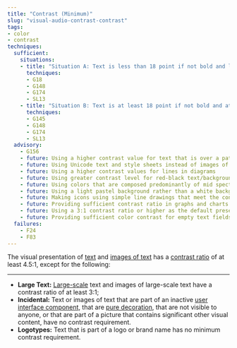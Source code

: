 ```yaml
---
title: "Contrast (Minimum)"
slug: "visual-audio-contrast-contrast"
tags:
- color
- contrast
techniques:
  sufficient:
    situations:
    - title: "Situation A: Text is less than 18 point if not bold and less than 14 point if bold:"
      techniques:
      - G18
      - G148
      - G174
      - SL13
    - title: "Situation B: Text is at least 18 point if not bold and at least 14 point if bold:"
      techniques:
      - G145
      - G148
      - G174
      - SL13
  advisory:
    - G156
    - future: Using a higher contrast value for text that is over a patterned background
    - future: Using Unicode text and style sheets instead of images of text
    - future: Using a higher contrast values for lines in diagrams
    - future: Using greater contrast level for red-black text/background combinations
    - future: Using colors that are composed predominantly of mid spectral components for the light and spectral extremes (blue and red wavelengths) for the dark
    - future: Using a light pastel background rather than a white background behind black text to create sufficient but not extreme contrast
    - future: Making icons using simple line drawings that meet the contrast provisions for text
    - future: Providing sufficient contrast ratio in graphs and charts
    - future: Using a 3:1 contrast ratio or higher as the default presentation
    - future: Providing sufficient color contrast for empty text fields 
  failures:
    - F24
    - F83
---
```

The visual presentation of <a href="http://www.w3.org/TR/2008/REC-WCAG20-20081211/#textdef" class="termref">text</a> and <a href="http://www.w3.org/TR/2008/REC-WCAG20-20081211/#images-of-textdef" class="termref">images of text</a> has a <a href="http://www.w3.org/TR/2008/REC-WCAG20-20081211/#contrast-ratiodef" class="termref">contrast ratio</a> of at least 4.5:1, except for the following:

***

* **Large Text:**
  <a href="http://www.w3.org/TR/2008/REC-WCAG20-20081211/#larger-scaledef" class="termref">Large-scale</a> text and images of large-scale text have a contrast ratio of at least 3:1;
* **Incidental:** Text or images of text that are part of an inactive <a href="http://www.w3.org/TR/2008/REC-WCAG20-20081211/#user-interface-componentdef" class="termref">user interface component</a>, that are <a href="http://www.w3.org/TR/2008/REC-WCAG20-20081211/#puredecdef" class="termref">pure decoration</a>, that are not visible to anyone, or that are part of a picture that contains significant other visual content, have no contrast requirement.
* **Logotypes:** Text that is part of a logo or brand name has no minimum contrast requirement.